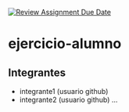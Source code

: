 [![Review Assignment Due Date](https://classroom.github.com/assets/deadline-readme-button-24ddc0f5d75046c5622901739e7c5dd533143b0c8e959d652212380cedb1ea36.svg)](https://classroom.github.com/a/AyEVwOIm)
# ejercicio-alumno

## Integrantes

- integrante1 (usuario github)
- integrante2 (usuario github)
...
